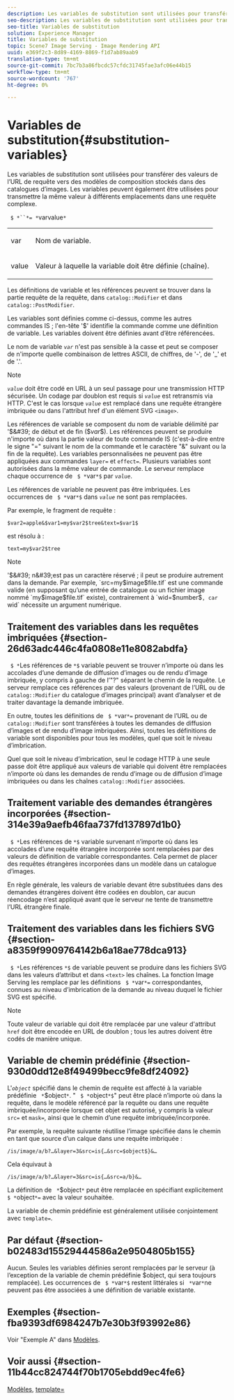 ```yaml
---
description: Les variables de substitution sont utilisées pour transférer des valeurs de l’URL de requête vers des modèles de composition stockés dans des catalogues d’images. Les variables peuvent également être utilisées pour transmettre la même valeur à différents emplacements dans une requête complexe.
seo-description: Les variables de substitution sont utilisées pour transférer des valeurs de l’URL de requête vers des modèles de composition stockés dans des catalogues d’images. Les variables peuvent également être utilisées pour transmettre la même valeur à différents emplacements dans une requête complexe.
seo-title: Variables de substitution
solution: Experience Manager
title: Variables de substitution
topic: Scene7 Image Serving - Image Rendering API
uuid: e369f2c3-8d89-4169-8869-f1d7ab89aab9
translation-type: tm+mt
source-git-commit: 7bc7b3a86fbcdc57cfdc31745fae3afc06e44b15
workflow-type: tm+mt
source-wordcount: '767'
ht-degree: 0%

---
```



# Variables de substitution{#substitution-variables}

Les variables de substitution sont utilisées pour transférer des valeurs de l’URL de requête vers des modèles de composition stockés dans des catalogues d’images. Les variables peuvent également être utilisées pour transmettre la même valeur à différents emplacements dans une requête complexe.

` $ *``*= *`varvalue`*`

<table id="simpletable_EFEC66C23CE949EFACDC415A954DF323"> 
 <tr class="strow"> 
  <td class="stentry"> <p> <span class="codeph"> <span class="varname"> var  </span> </span> </p> </td> 
  <td class="stentry"> <p>Nom de variable. </p> </td> 
 </tr> 
 <tr class="strow"> 
  <td class="stentry"> <p> <span class="codeph"> <span class="varname"> value  </span> </span> </p> </td> 
  <td class="stentry"> <p>Valeur à laquelle la variable doit être définie (chaîne). </p> </td> 
 </tr> 
</table>

Les définitions de variable et les références peuvent se trouver dans la partie requête de la requête, dans `catalog::Modifier` et dans `catalog::PostModifier`.

Les variables sont définies comme ci-dessus, comme les autres commandes IS ; l&#39;en-tête &#39;$&#39; identifie la commande comme une définition de variable. Les variables doivent être définies avant d’être référencées.

Le nom de variable *`var`* n&#39;est pas sensible à la casse et peut se composer de n&#39;importe quelle combinaison de lettres ASCII, de chiffres, de &#39;-&#39;, de &#39;_&#39; et de &#39;.&#39;.

>[!NOTE]
>
>*`value`* doit être codé en URL à un seul passage pour une transmission HTTP sécurisée. Un codage par doublon est requis si *`value`* est retransmis via HTTP. C&#39;est le cas lorsque *`value`* est remplacé dans une requête étrangère imbriquée ou dans l&#39;attribut href d&#39;un élément SVG `<image>`.

Les références de variable se composent du nom de variable délimité par &#39;$&#39; de début et de fin ($*var*$). Les références peuvent se produire n&#39;importe où dans la partie valeur de toute commande IS (c&#39;est-à-dire entre le signe &quot;=&quot; suivant le nom de la commande et le caractère &quot;&amp;&quot; suivant ou la fin de la requête). Les variables personnalisées ne peuvent pas être appliquées aux commandes `layer=` et `effect=`. Plusieurs variables sont autorisées dans la même valeur de commande. Le serveur remplace chaque occurrence de ` $ *`var`*$` par *`value`*.

Les références de variable ne peuvent pas être imbriquées. Les occurrences de ` $ *`var`*$` dans *`value`* ne sont pas remplacées.

Par exemple, le fragment de requête :

`$var2=apple&$var1=my$var2$tree&text=$var1$`

est résolu à :

`text=my$var2$tree`

>[!NOTE]
>
>&#39;$&#39; n&#39;est pas un caractère réservé ; il peut se produire autrement dans la demande. Par exemple, `src=my$image$file.tif` est une commande valide (en supposant qu’une entrée de catalogue ou un fichier image nommé `my$image$file.tif` existe), contrairement à `wid=$number$`, car `wid` nécessite un argument numérique.

## Traitement des variables dans les requêtes imbriquées {#section-26d63adc446c4fa0808e11e8082abdfa}

` $ *`Les références de `*$` variable peuvent se trouver n’importe où dans les accolades d’une demande de diffusion d’images ou de rendu d’image imbriquée, y compris à gauche de l’&quot;?&quot; séparant le chemin de la requête. Le serveur remplace ces références par des valeurs (provenant de l’URL ou de `catalog::Modifier` du catalogue d’images principal) avant d’analyser et de traiter davantage la demande imbriquée.

En outre, toutes les définitions de ` $ *`var`*=` provenant de l’URL ou de `catalog::Modifier` sont transférées à toutes les demandes de diffusion d’images et de rendu d’image imbriquées. Ainsi, toutes les définitions de variable sont disponibles pour tous les modèles, quel que soit le niveau d’imbrication.

Quel que soit le niveau d’imbrication, seul le codage HTTP à une seule passe doit être appliqué aux valeurs de variable qui doivent être remplacées n’importe où dans les demandes de rendu d’image ou de diffusion d’image imbriquées ou dans les chaînes `catalog::Modifier` associées.

## Traitement variable des demandes étrangères incorporées {#section-314e39a9aefb46faa737fd137897d1b0}

` $ *`Les références de `*$` variable survenant n’importe où dans les accolades d’une requête étrangère incorporée sont remplacées par des valeurs de définition de variable correspondantes. Cela permet de placer des requêtes étrangères incorporées dans un modèle dans un catalogue d’images.

En règle générale, les valeurs de variable devant être substituées dans des demandes étrangères doivent être codées en doublon, car aucun réencodage n’est appliqué avant que le serveur ne tente de transmettre l’URL étrangère finale.

## Traitement des variables dans les fichiers SVG {#section-a8359f9909764142b6a18ae778dca913}

` $ *`Les références `*$` de variable peuvent se produire dans les fichiers SVG dans les valeurs d’attribut et dans  `<text>` les chaînes. La fonction Image Serving les remplace par les définitions ` $ *`var`*=` correspondantes, connues au niveau d’imbrication de la demande au niveau duquel le fichier SVG est spécifié.

>[!NOTE]
>
>Toute valeur de variable qui doit être remplacée par une valeur d&#39;attribut `href` doit être encodée en URL de doublon ; tous les autres doivent être codés de manière unique.

## Variable de chemin prédéfinie {#section-930d0dd12e8f49499becc9fe8df24092}

L&#39;*`object`* spécifié dans le chemin de requête est affecté à la variable prédéfinie ` *`$object`*`. &quot; ` $ *`object`*$`&quot; peut être placé n’importe où dans la requête, dans le modèle référencé par la requête ou dans une requête imbriquée/incorporée lorsque cet objet est autorisé, y compris la valeur `src=` et `mask=`, ainsi que le chemin d’une requête imbriquée/incorporée.

Par exemple, la requête suivante réutilise l’image spécifiée dans le chemin en tant que source d’un calque dans une requête imbriquée :

`/is/image/a/b?…&layer=3&src=is{…&src=$object$}&…`

Cela équivaut à

`/is/image/a/b?…&layer=3&src=is{…&src=a/b}&…`

La définition de ` *`$object`*` peut être remplacée en spécifiant explicitement ` $ *`object`*=` avec la valeur souhaitée.

La variable de chemin prédéfinie est généralement utilisée conjointement avec `template=`.

## Par défaut {#section-b02483d15529444586a2e9504805b155}

Aucun. Seules les variables définies seront remplacées par le serveur (à l’exception de la variable de chemin prédéfinie $object, qui sera toujours remplacée). Les occurrences de ` $ *`var`*$` restent littérales si ` *`var`*`ne peuvent pas être associées à une définition de variable existante.

## Exemples {#section-fba9393df6984247b7e30b3f93992e86}

Voir &quot;Exemple A&quot; dans [Modèles](../../../../../is-api/http-ref/image-serving-api-ref/c-http-protocol-reference/c-templates/c-templates.md#concept-3cd2d2adae0e41b2979b9640244d4d3e).

## Voir aussi {#section-11b44cc824744f70b1705ebdd9ec4fe6}

[Modèles](../../../../../is-api/http-ref/image-serving-api-ref/c-http-protocol-reference/c-templates/c-templates.md#concept-3cd2d2adae0e41b2979b9640244d4d3e),  [template=](../../../../../is-api/http-ref/image-serving-api-ref/c-http-protocol-reference/c-command-reference/r-template.md#reference-3beccaa462a64bf0ba867e5c8fd0bd14)
